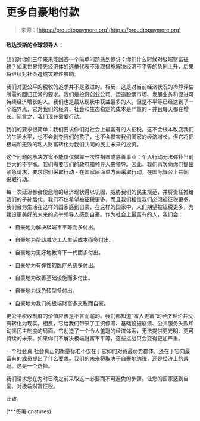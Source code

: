 <!--yml

类别：未分类

日期：2024-05-27 14:57:48

-->

# 更多自豪地付款

> 来源：[https://proudtopaymore.org](https://proudtopaymore.org)

#### 致达沃斯的全球领导人：

我们对你们三年来未能回答一个简单问题感到惊讶：你们什么时候对极端财富征税？如果世界领先经济体的选举代表不采取措施解决经济不平等的急剧上升，后果将继续对社会造成灾难性影响。

我们对更公平的税收的追求并不是激进的。相反，这是对当前经济状况的冷静评估所需的回归正常的要求。我们是投资创业公司、塑造股票市场、发展业务和促进可持续经济增长的人。我们也是最从现状中获益最多的人。但是不平等已经达到了一个临界点，它对我们的经济、社会和生态稳定的成本是严重的 - 并且每天都在增长。简言之，我们现在需要行动。

我们的要求很简单：我们要求你们对社会上最富有的人征税。这不会根本改变我们的生活水平，也不会剥夺我们的孩子，也不会损害我们国家的经济增长。但它将把极端和无效的私人财富转化为我们共同的民主未来的投资。

这个问题的解决方案不能仅仅依靠一次性捐赠或慈善事业；个人行动无法弥补当前巨大的不平衡。我们需要我们的政府和领导人来领导。因此，我们再次向你们提出紧急请求，要求你们采取行动 - 在国家层面单方面采取行动，在国际舞台上共同采取行动。

每一次延迟都会使危险的经济现状得以巩固，威胁我们的民主规范，并将责任推给我们的子孙后代。我们不仅希望被征税更多，而且我们相信我们必须被征税更多。我们会为生活在这样的国家感到自豪，在这样的国家中，人们期望被征税更多，为建设更美好的未来的选举领导人感到自豪。作为社会上最富有的人，我们会：

+   自豪地为解决极端不平等而多付出。

+   自豪地为帮助减少工人生活成本而多付出。

+   自豪地为更好地教育下一代而多付出。

+   自豪地为有弹性的医疗系统多付出。

+   自豪地为改善基础设施而多付出。

+   自豪地为绿色转型多付出。

+   自豪地为我们的极端财富多交税而自豪。

更公平税收制度的价值应该是不言而喻的。我们都知道“富人更富”的经济理论并没有转化为现实。相反，它给我们带来了工资停滞、基础设施崩溃、公共服务失败和动摇民主制度的局面。它创造了一个令人羞耻的经济体系，无法提供更光明、更可持续的未来。如果你们不解决极端财富不平等，这些挑战只会变得更加严重。

一个社会真   社会真正的衡量标准不仅在于它如何对待最弱势群体，还在于它向最富有的成员提出了什么要求。我们的未来将取决于自豪地纳税，还是经济上的羞耻。这是一个选择。

我们请求您在为时已晚之前采取这一必要而不可避免的步骤。让您的国家感到自豪。对极端财富征税。

此致，

[***签署ignatures)
